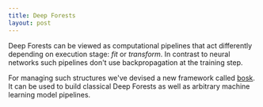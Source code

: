 ```yaml
---
title: Deep Forests
layout: post
---
```


Deep Forests can be viewed as computational pipelines that act differently depending
on execution stage: *fit* or *transform*.
In contrast to neural networks such pipelines don't use backpropagation at the training step.

For managing such structures we've devised a new framework called
[bosk](https://github.com/NTAILab/bosk).
It can be used to build classical Deep Forests as well as arbitrary machine learning
model pipelines.


